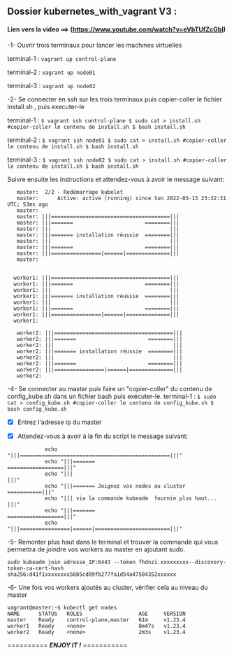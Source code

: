 ##   Dossier kubernetes_with_vagrant V3 : 
#### Lien vers la video ==> (https://www.youtube.com/watch?v=eVbTUfZcGbI)


-1- Ouvrir trois terminaux pour lancer les machines virtuelles

terminal-1 :
    ```
     vagrant up control-plane
    ```

terminal-2 :
    ```
     vagrant up node01
    ```

terminal-3 :
    ```
     vagrant up node02
    ```

-2- Se connecter en ssh sur les  trois terminaux puis copier-coller le fichier install.sh , puis executer-le 

terminal-1 :
    ```
     $ vagrant ssh control-plane
     $ sudo cat > install.sh
      #copier-coller le contenu de install.sh
     $ bash install.sh
    ```

terminal-2 :
    ```
     $ vagrant ssh node01
     $ sudo cat > install.sh
      #copier-coller le contenu de install.sh
     $ bash install.sh
    ```

terminal-3 :
    ```
     $ vagrant ssh node02
     $ sudo cat > install.sh
      #copier-coller le contenu de install.sh
     $ bash install.sh
    ```

Suivre ensuite les instructions  et attendez-vous à avoir le message suivant:

 ```master:  1/2 - Redémarrage daemon
    master:  2/2 - Redémarrage kubelet
    master:      Active: active (running) since Sun 2022-03-13 23:32:31 UTC; 53ms ago
    master: 
    master: |||======================================|||
    master: |||=======                       ========|||
    master: |||                                      |||
    master: |||======= installation réussie  ========|||
    master: |||                                      |||
    master: |||=======                       ========|||
    master: |||================|======|==============|||
    master:   


 ```
  ```
    worker1: |||======================================|||
    worker1: |||=======                       ========|||
    worker1: |||                                      |||
    worker1: |||======= installation réussie  ========|||
    worker1: |||                                      |||
    worker1: |||=======                       ========|||
    worker1: |||================|======|==============|||
    worker1:   

 ```
 ```
    worker2: |||======================================|||
    worker2: |||=======                       ========|||
    worker2: |||                                      |||
    worker2: |||======= installation réussie  ========|||
    worker2: |||                                      |||
    worker2: |||=======                       ========|||
    worker2: |||================|======|==============|||
    worker2:   

 ```
 -4- Se connecter au master puis  faire un "copier-coller" du contenu de config_kube.sh dans un fichier bash puis exécuter-le.
 terminal-1 :
    ```
     $ sudo cat > config_kube.sh
      #copier-coller le contenu de config_kube.sh
     $ bash config_kube.sh
    ```

 - [X] Entrez l'adresse ip du master 

 - [X] Attendez-vous à avoir à la fin du script le message suivant:

```
            echo "|||================================================|||"
            echo "|||=======                       ==================|||"
            echo "|||                                                |||"
            echo "|||======= Joignez vos nodes au cluster ===========|||"
            echo "||| via la commande kubeadm  fournie plus haut...  |||"
            echo "|||=======                       ==================|||"
            echo "|||================|======|========================|||"

```
-5- Remonter plus haut dans le terminal et trouver la commande qui vous permettra de joindre vos
workers au master en ajoutant sudo.

```
sudo kubeadm join adresse_IP:6443 --token fhdnzi.xxxxxxxxx--discovery-token-ca-cert-hash sha256:d41f1xxxxxxxx56b5cd09fb277fa1d54a47584352xxxxxx
```

-6- Une fois vos workers ajoutés au cluster, vérifier cela au niveau du master 

```
vagrant@master:~$ kubectl get nodes
NAME      STATUS   ROLES                  AGE     VERSION
master    Ready    control-plane,master   61m     v1.23.4
worker1   Ready    <none>                 8m47s   v1.23.4
worker2   Ready    <none>                 2m3s    v1.23.4

```


==========  ***ENJOY IT !***  ===========
